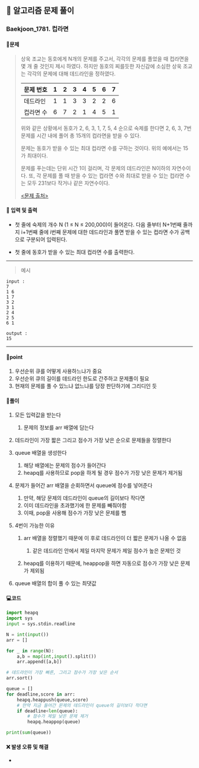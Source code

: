 ## 🐌 알고리즘 문제 풀이

### Baekjoon_1781. 컵라면

#### 📒문제

> 상욱 조교는 동호에게 N개의 문제를 주고서, 각각의 문제를 풀었을 때 컵라면을 몇 개 줄 것인지 제시 하였다. 하지만 동호의 찌를듯한 자신감에 소심한 상욱 조교는 각각의 문제에 대해 데드라인을 정하였다.
>
> | 문제 번호 | 1    | 2    | 3    | 4    | 5    | 6    | 7    |
> | :-------- | ---- | ---- | ---- | ---- | ---- | ---- | ---- |
> | 데드라인  | 1    | 1    | 3    | 3    | 2    | 2    | 6    |
> | 컵라면 수 | 6    | 7    | 2    | 1    | 4    | 5    | 1    |
>
> 위와 같은 상황에서 동호가 2, 6, 3, 1, 7, 5, 4 순으로 숙제를 한다면 2, 6, 3, 7번 문제를 시간 내에 풀어 총 15개의 컵라면을 받을 수 있다.
>
> 문제는 동호가 받을 수 있는 최대 컵라면 수를 구하는 것이다. 위의 예에서는 15가 최대이다.
>
> 문제를 푸는데는 단위 시간 1이 걸리며, 각 문제의 데드라인은 N이하의 자연수이다. 또, 각 문제를 풀 때 받을 수 있는 컵라면 수와 최대로 받을 수 있는 컵라면 수는 모두 231보다 작거나 같은 자연수이다.
>
> [<문제 출처>](https://www.acmicpc.net/problem/1781)



#### :pushpin: 입력 및 출력

- 첫 줄에 숙제의 개수 N (1 ≤ N ≤ 200,000)이 들어온다. 다음 줄부터 N+1번째 줄까지 i+1번째 줄에 i번째 문제에 대한 데드라인과 풀면 받을 수 있는 컵라면 수가 공백으로 구분되어 입력된다.

- 첫 줄에 동호가 받을 수 있는 최대 컵라면 수를 출력한다.



---

> 예시

```
input :
7
1 6
1 7
3 2
3 1
2 4
2 5
6 1

output :
15
```

----




#### 🚀point

1. 우선순위 큐를 어떻게 사용하느냐가 중요
1. 우선순위 큐의 길이를 데드라인 한도로 간주하고 문제풀이 필요
1. 현재의 문제를 풀 수 있느냐 없느냐를 당장 판단하기에 그리디인 듯





#### 🔎풀이

1.  모든 입력값을 받는다
    1.  문제의 정보를 arr 배열에 담는다

2.  데드라인이 가장 짧은 그리고 점수가 가장 낮은 순으로 문제들을 정렬한다
3.  queue 배열을 생성한다
    1.  해당 배열에는 문제의 점수가 들어간다
    2.  heapq를 사용하므로 pop을 하게 될 경우 점수가 가장 낮은 문제가 제거됨

4.  문제가 들어간 arr 배열을 순회하면서 queue에 점수를 넣어준다
    1.  만약, 해당 문제의 데드라인이 queue의 길이보다 작다면
    2.  이미 데드라인을 초과했기에 한 문제를 빼줘야함
    3.  이때, pop을 사용해 점수가 가장 낮은 문제를 뺌

5.  4번이 가능한 이유
    1.  arr 배열을 정렬했기 때문에 이 후로 데드라인이 더 짧은 문제가 나올 수 없음
        1.  같은 데드라인 안에서 제일 마지막 문제가 제일 점수가 높은 문제인 것

    2.  heapq를 이용하기 때문에, heappop을 하면 자동으로 점수가 가장 낮은 문제가 제외됨

6.  queue 배열의 합이 풀 수 있는 최댓값



#### 💻코드

```python
import heapq
import sys
input = sys.stdin.readline

N = int(input())
arr = []

for _ in range(N):
    a,b = map(int,input().split())
    arr.append([a,b])

# 데드라인이 가장 빠른, 그리고 점수가 가장 낮은 순서
arr.sort()

queue = []
for deadline,score in arr:
    heapq.heappush(queue,score)
    # 만약 지금 들어간 문제의 데드라인이 queue의 길이보다 작다면
    if deadline<len(queue):
        # 점수가 제일 낮은 문제 제거
        heapq.heappop(queue)

print(sum(queue))
```



#### ❌ 발생 오류 및 해결

- 
